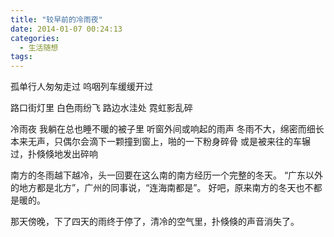 ```yaml
---
title: "较早前的冷雨夜"
date: 2014-01-07 00:24:13
categories:
  - 生活随想
tags:
---
```


孤单行人匆匆走过 呜咽列车缓缓开过

路口街灯里 白色雨纷飞 路边水洼处 霓虹影乱碎

冷雨夜 我躺在总也睡不暖的被子里 听窗外间或响起的雨声 冬雨不大，绵密而细长 本来无声，只偶尔会滴下一颗撞到窗上，啪的一下粉身碎骨 或是被来往的车辗过，扑倏倏地发出碎响

南方的冬雨越下越冷，头一回要在这么南的南方经历一个完整的冬天。 “广东以外的地方都是北方”，广州的同事说，“连海南都是”。 好吧，原来南方的冬天也不都是暖的。

那天傍晚，下了四天的雨终于停了，清冷的空气里，扑倏倏的声音消失了。